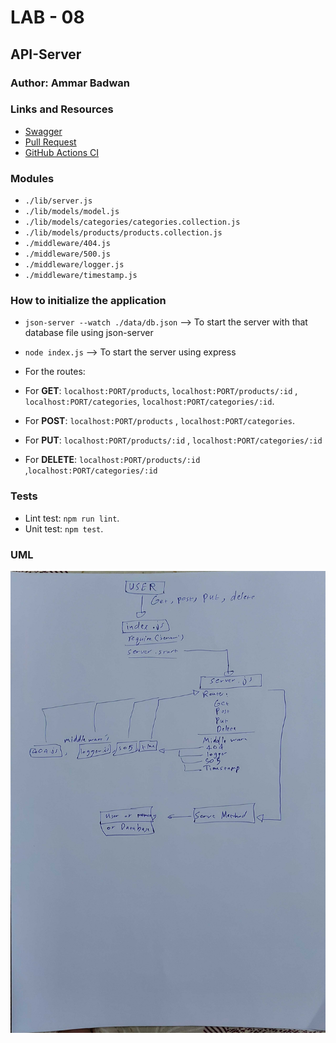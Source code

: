 # LAB - 08

## API-Server

### Author: Ammar Badwan

### Links and Resources

- [Swagger](https://app.swaggerhub.com/apis/ammarbadwan/Api-Server-ammar/1)
- [Pull Request](https://github.com/ammarBadwan-401-advanced-javascript/api-server/pull/4)
- [GitHub Actions CI](https://github.com/ammarBadwan-401-advanced-javascript/api-server/actions)

### Modules

* `./lib/server.js`
* `./lib/models/model.js`
* `./lib/models/categories/categories.collection.js`
* `./lib/models/products/products.collection.js`
* `./middleware/404.js`
* `./middleware/500.js`
* `./middleware/logger.js`
* `./middleware/timestamp.js`



### How to initialize the application

* `json-server --watch ./data/db.json` --> To start the server with that database file using json-server
* `node index.js` --> To start the server using express

* For the routes:
* For **GET**: `localhost:PORT/products`, `localhost:PORT/products/:id` , `localhost:PORT/categories`, `localhost:PORT/categories/:id`.
* For **POST**: `localhost:PORT/products` , `localhost:PORT/categories`.
* For **PUT**:  `localhost:PORT/products/:id` , `localhost:PORT/categories/:id`
* For **DELETE**:  `localhost:PORT/products/:id` ,`localhost:PORT/categories/:id`

### Tests

* Lint test: `npm run lint`.
* Unit test: `npm test`.

### UML 
![API UML](./assets/api-uml.jpg)